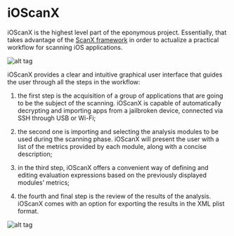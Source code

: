 iOScanX
=======


iOScanX is the highest level part of the eponymous project. Essentially, that takes advantage of the [ScanX framework](https://github.com/alessiomaffeis/ScanX) in order to actualize a practical workflow for scanning iOS applications.

![alt tag](http://i.imgur.com/4zx0UvT.png)

iOScanX provides a clear and intuitive graphical user interface that guides the user through all the steps in the workflow:

1. the first step is the acquisition of a group of applications that are going to be the subject of the scanning. iOScanX is capable of automatically decrypting and importing apps from a jailbroken device, connected via SSH through USB or Wi-Fi;

2. the second one is importing and selecting the analysis modules to be used during the scanning phase. iOScanX will present the user with a list of the metrics provided by each module, along with a concise description;

3. in the third step, iOScanX offers a convenient way of defining and editing evaluation expressions based on the previously displayed modules’ metrics;

4. the fourth and final step is the review of the results of the analysis. iOScanX comes with an option for exporting the results in the XML plist format.

![alt tag](http://i.imgur.com/0vEOyar.png)
